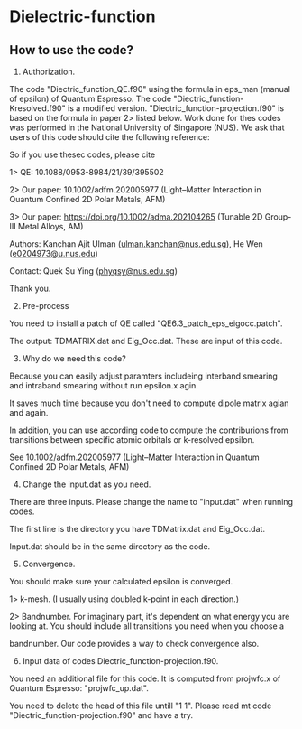 # Dielectric-function
How to use the code?
------------------------


1. Authorization. 

The code "Diectric_function_QE.f90" using the formula in eps_man (manual of epsilon) of Quantum Espresso. The code "Diectric_function-Kresolved.f90" is a modified version. "Diectric_function-projection.f90" is based on the formula in paper 2> listed below. Work done for thes codes was performed in the National University of Singapore (NUS). We ask that users of this code should cite the following reference:

So if you use thesec codes, please cite 

1> QE: 10.1088/0953-8984/21/39/395502

2> Our paper: 10.1002/adfm.202005977  (Light–Matter Interaction in Quantum Confined 2D Polar Metals, AFM)

3> Our paper: https://doi.org/10.1002/adma.202104265 (Tunable 2D Group-III Metal Alloys, AM)

Authors: Kanchan Ajit Ulman (ulman.kanchan@nus.edu.sg), He Wen (e0204973@u.nus.edu)

Contact: Quek Su Ying (phyqsy@nus.edu.sg)

Thank you.

2. Pre-process

You need to install a patch of QE called "QE6.3_patch_eps_eigocc.patch".

The output: TDMATRIX.dat and Eig_Occ.dat. These are input of this code.

3. Why do we need this code?

Because you can easily adjust paramters includeing interband smearing and intraband smearing without run epsilon.x agin.

It saves much time because you don't need to compute dipole matrix agian and again.

In addition, you can use according code to compute the contriburions from transitions between specific atomic orbitals or k-resolved epsilon.

See 10.1002/adfm.202005977 (Light–Matter Interaction in Quantum Confined 2D Polar Metals, AFM)

4. Change the input.dat as you need.

There are three inputs. Please change the name to "input.dat" when running codes.

The first line is the directory you have TDMatrix.dat and Eig_Occ.dat.

Input.dat should be in the same directory as the code.

5. Convergence.

You should make sure your calculated epsilon is converged.

1> k-mesh. (I usually using doubled k-point in each direction.)

2> Bandnumber. For imaginary part, it's dependent on what energy you are looking at. You should include all transitions you need when you choose a 

bandnumber. Our code provides a way to check convergence also. 

6. Input data of codes Diectric_function-projection.f90.

You need an additional file for this code. It is computed from projwfc.x of Quantum Espresso: "projwfc_up.dat".

You need to delete the head of this file untill "1  1". Please read mt code "Diectric_function-projection.f90" and have a try. 




